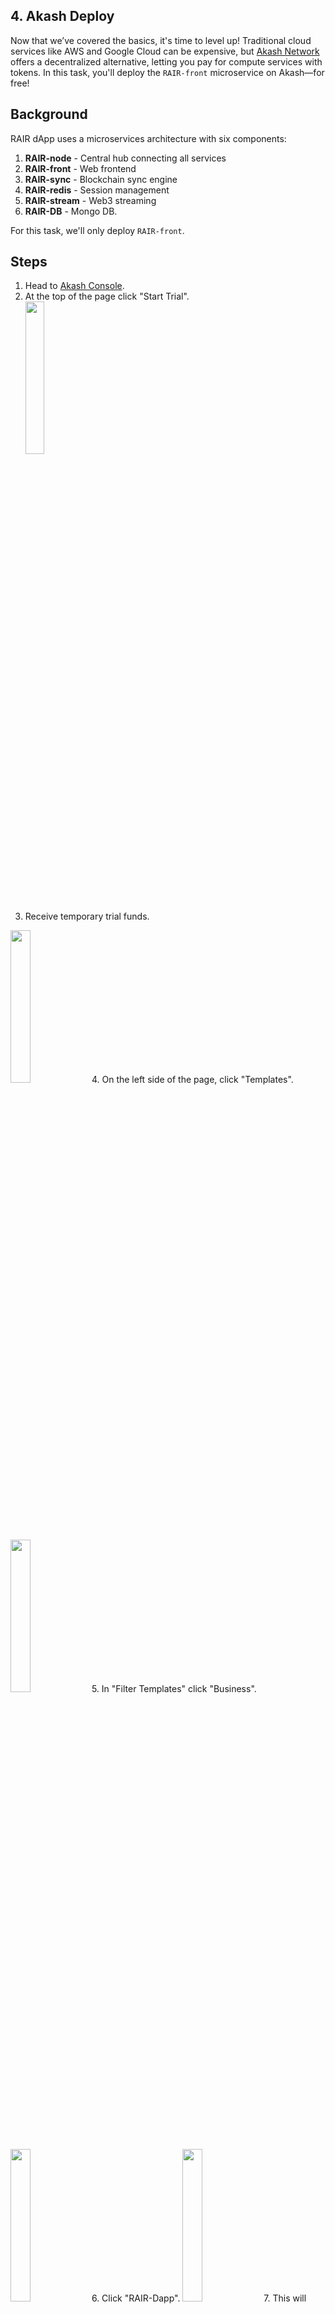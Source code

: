 ## 4. Akash Deploy
Now that we’ve covered the basics, it's time to level up! Traditional cloud services like AWS and Google Cloud can be expensive, but [Akash Network](https://akash.network/) offers a decentralized alternative, letting you pay for compute services with tokens. In this task, you'll deploy the ```RAIR-front``` microservice on Akash—for free!

## Background
RAIR dApp uses a microservices architecture with six components:

1. **RAIR-node** - Central hub connecting all services
2. **RAIR-front** - Web frontend
3. **RAIR-sync** - Blockchain sync engine
4. **RAIR-redis** - Session management
5. **RAIR-stream** - Web3 streaming
6. **RAIR-DB** - Mongo DB.

For this task, we'll only deploy ``RAIR-front``.

## Steps
1. Head to [Akash Console](https://console.akash.network/).
2. At the top of the page click "Start Trial".\
   <img src="https://github.com/rairprotocol/dev-dapp-season1/blob/main/devdapp-assets/Season%201%20Tasks/4.%20Akash%20Deploy/01.png" width="25%"/>
3. Receive temporary trial funds. 
  <img src="https://github.com/rairprotocol/dev-dapp-season1/blob/main/devdapp-assets/Season%201%20Tasks/4.%20Akash%20Deploy/02.png" width="25%"/>
4. On the left side of the page, click "Templates".
   <img src="https://github.com/rairprotocol/dev-dapp-season1/blob/main/devdapp-assets/Season%201%20Tasks/4.%20Akash%20Deploy/03.png" width="25%"/>
5. In "Filter Templates" click "Business".
   <img src="https://github.com/rairprotocol/dev-dapp-season1/blob/main/devdapp-assets/Season%201%20Tasks/4.%20Akash%20Deploy/04.png" width="25%"/>
6. Click "RAIR-Dapp".
   <img src="https://github.com/rairprotocol/dev-dapp-season1/blob/main/devdapp-assets/Season%201%20Tasks/4.%20Akash%20Deploy/05.png" width="25%"/>
7. This will take you to an info page telling you about the deployment. To the right of "RAIR-Dapp" click "Deploy".
   <img src="https://github.com/rairprotocol/dev-dapp-season1/blob/main/devdapp-assets/Season%201%20Tasks/4.%20Akash%20Deploy/06.png" width="25%"/>
8. Inside the "Create Deployment" menu, click "Builder".
   <img src="https://github.com/rairprotocol/dev-dapp-season1/blob/main/devdapp-assets/Season%201%20Tasks/4.%20Akash%20Deploy/07.png" width="25%"/>
9. Our production deployment is too big for the trial, so we need to pare it down. In this task we are just going to deploy the "RAIR-front" microservice, so locate the other services and delete them from the deployment by clicking the trash icon on the far right.
    <img src="https://github.com/rairprotocol/dev-dapp-season1/blob/main/devdapp-assets/Season%201%20Tasks/4.%20Akash%20Deploy/08.png" width="75%"/>
    <img src="https://github.com/rairprotocol/dev-dapp-season1/blob/main/devdapp-assets/Season%201%20Tasks/4.%20Akash%20Deploy/09.png" width="75%"/>
    <img src="https://github.com/rairprotocol/dev-dapp-season1/blob/main/devdapp-assets/Season%201%20Tasks/4.%20Akash%20Deploy/10.png" width="75%"/>
    <img src="https://github.com/rairprotocol/dev-dapp-season1/blob/main/devdapp-assets/Season%201%20Tasks/4.%20Akash%20Deploy/11.png" width="75%"/>
    <img src="https://github.com/rairprotocol/dev-dapp-season1/blob/main/devdapp-assets/Season%201%20Tasks/4.%20Akash%20Deploy/12.png" width="75%"/>
10. This leaves just the "RAIR-front" service.
    <img src="https://github.com/rairprotocol/dev-dapp-season1/blob/main/devdapp-assets/Season%201%20Tasks/4.%20Akash%20Deploy/14.png" width="75%"/>
11. Now click "Create Deployment".
   <img src="https://github.com/rairprotocol/dev-dapp-season1/blob/main/devdapp-assets/Season%201%20Tasks/4.%20Akash%20Deploy/15.png" width="25%"/>
12. Verify the deployment.
   <img src="https://github.com/rairprotocol/dev-dapp-season1/blob/main/devdapp-assets/Season%201%20Tasks/4.%20Akash%20Deploy/16.png" width="50%"/>
13. Wait for a bid to become available. If you dont receive a bid, its because Akash trial servers are overloaded. You may have to try again later.
   <img src="https://github.com/rairprotocol/dev-dapp-season1/blob/main/devdapp-assets/Season%201%20Tasks/4.%20Akash%20Deploy/17.png" width="75%"/>
14. On the far right of your bid, click the "Select" radio button.
    <img src="https://github.com/rairprotocol/dev-dapp-season1/blob/main/devdapp-assets/Season%201%20Tasks/4.%20Akash%20Deploy/18.png" width="25%"/>
15. Click "Accept Bid"
   <img src="https://github.com/rairprotocol/dev-dapp-season1/blob/main/devdapp-assets/Season%201%20Tasks/4.%20Akash%20Deploy/19.png" width="25%"/>
16. The deployment will attempt to run. In this case it will fail because we are not using the full production environment but thats ok! 
   <img src="https://github.com/rairprotocol/dev-dapp-season1/blob/main/devdapp-assets/Season%201%20Tasks/4.%20Akash%20Deploy/20.png" width="75%"/>
17. Click "Leases"
   <img src="https://github.com/rairprotocol/dev-dapp-season1/blob/main/devdapp-assets/Season%201%20Tasks/4.%20Akash%20Deploy/21.png" width="25%"/>
18. Locate the "URI" and copy this link to your clipboard. If you click it, you'll see an error but for now all we need is the URI.
   <img src="https://github.com/rairprotocol/dev-dapp-season1/blob/main/devdapp-assets/Season%201%20Tasks/4.%20Akash%20Deploy/22.png" width="50%"/>
   <img src="https://github.com/rairprotocol/dev-dapp-season1/blob/main/devdapp-assets/Season%201%20Tasks/4.%20Akash%20Deploy/23.png" width="50%"/>
19. Go to [Issues](https://github.com/rairprotocol/dev-dapp-season1/issues) tab.
20. Click "New Issue" (green button).
21. Title to your issue "4. Akash Deploy".
22. Paste the example issue text in the body, replacing [Paste URI here] with your copied URI:
23. Click "Create" (the green button)
24. After you have been verified, you can terminate your deployment since its no good when its not functional. On the navigation bar click "Deployments"
   <img src="https://github.com/rairprotocol/dev-dapp-season1/blob/main/devdapp-assets/Season%201%20Tasks/4.%20Akash%20Deploy/24.png" width="25%"/>
25. You'll see your new deployment. On the far right click "..." and then close your deployment. 
   <img src="https://github.com/rairprotocol/dev-dapp-season1/blob/main/devdapp-assets/Season%201%20Tasks/4.%20Akash%20Deploy/25.png" width="75%"/>

## Example Issue Body
```
I deployed on Akash! My URI is [Paste URI here].
```

## Completion
Great job! You’ve completed your first Akash deployment. You will be assigned the "Akash Deployed" label. If there is an issue, you will see the "Unresolved" label. Do not create multiple issues for the same task. If you dont see your issue, it means it has been validated and closed. Verify this by setting the sort settings to show closed issues. 
   
Up next: modifying the RAIR dApp. 

## Recommended Reading 
[Akash Docs](https://akash.network/docs/)

## Labels
Label Awarded: "Akash Deployed"\
Sponsor: "Akash"
